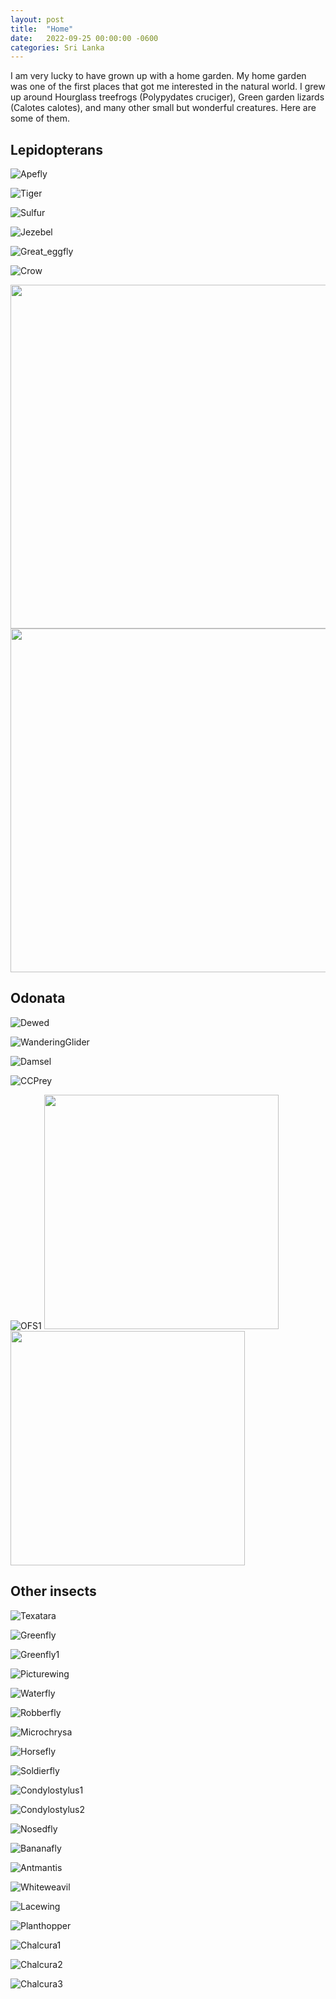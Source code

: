 ```yaml
---
layout: post
title:  "Home"
date:   2022-09-25 00:00:00 -0600
categories: Sri Lanka
---
```

I am very lucky to have grown up with a home garden. 
My home garden was one of the first places that got me interested in the natural world. 
I grew up around Hourglass treefrogs (Polypydates cruciger), Green garden lizards (Calotes calotes), and many other small but wonderful creatures. 
Here are some of them. 

 
## Lepidopterans

![Apefly](/assets/Home/Apefly.jpg)

![Tiger](/assets/Home/Tiger.jpg)

![Sulfur](/assets/Home/Sulfur.jpg)

![Jezebel](/assets/Home/Jezebel.jpg)

![Great_eggfly](/assets/Home/Great_eggfly.jpg)

![Crow](/assets/Home/Crow.jpg)

<img src="/assets/Home/Parotid1.jpg"  width="550" height="550"> 
 <img src="/assets/Home/Parotid2.jpg"  width="550" height="550">


## Odonata

![Dewed](/assets/Home/Dewed.jpg)

![WanderingGlider](/assets/Home/WanderingGlider.jpg)

![Damsel](/assets/Home/Damsel.jpg)

![CCPrey](/assets/Home/CCPrey.jpg)

![OFS1](/assets/Home/OFS1.jpg)
<img src="/assets/Home/OFS2.jpg"  width="375" height="375">  <img src="/assets/Home/OFS3.jpg"  width="375" height="375">

## Other insects

![Texatara](/assets/Home/Texatara.jpg)

![Greenfly](/assets/Home/Greenfly.jpg)

![Greenfly1](/assets/Home/Greenfly1.jpg)

![Picturewing](/assets/Home/Picturewing.jpg)

![Waterfly](/assets/Home/Waterfly.jpg)

![Robberfly](/assets/Home/Robberfly.jpg)

![Microchrysa](/assets/Home/Microchrysa.jpg)

![Horsefly](/assets/Home/Horsefly.jpg)

![Soldierfly](/assets/Home/Soldierfly.jpg)

![Condylostylus1](/assets/Home/Condylostylus1.jpg)

![Condylostylus2](/assets/Home/Condylostylus2.jpg)

![Nosedfly](/assets/Home/Nosedfly.jpg)

![Bananafly](/assets/Home/Bananafly.jpg)


![Antmantis](/assets/Home/Antmantis.jpg)

![Whiteweavil](/assets/Home/Whiteweavil.jpg)

![Lacewing](/assets/Home/Lacewing.jpg)

![Planthopper](/assets/Home/Planthopper.jpg)

![Chalcura1](/assets/Home/Chalcura1.jpg)

![Chalcura2](/assets/Home/Chalcura2.jpg)

![Chalcura3](/assets/Home/Chalcura3.jpg)





